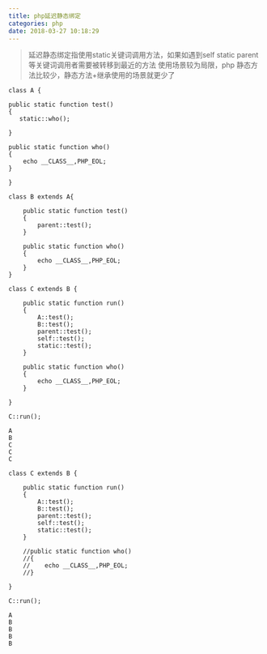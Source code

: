 ```yaml
---
title: php延迟静态绑定
categories: php
date: 2018-03-27 10:18:29
---
```


> 延迟静态绑定指使用static关键词调用方法，如果如遇到self static  parent等关键词调用者需要被转移到最近的方法
> 使用场景较为局限，php 静态方法比较少，静态方法+继承使用的场景就更少了


	class A {

    public static function test()
    {
       static::who();

    }

    public static function who()
    {
        echo __CLASS__,PHP_EOL;
    }

	}
	
<!--more-->
	class B extends A{
	
	    public static function test()
	    {
	        parent::test();
	    }
	
	    public static function who()
	    {
	        echo __CLASS__,PHP_EOL;
	    }
	}
	
	class C extends B {
	
	    public static function run()
	    {
	        A::test();
	        B::test();
	        parent::test();
	        self::test();
	        static::test();
	    }
	
	    public static function who()
	    {
	        echo __CLASS__,PHP_EOL;
	    }
	
	}
	
	C::run();
	
	A
	B
	C
	C
	C
	
	class C extends B {
	
	    public static function run()
	    {
	        A::test();
	        B::test();
	        parent::test();
	        self::test();
	        static::test();
	    }
	
	    //public static function who()
	    //{
	    //    echo __CLASS__,PHP_EOL;
	    //}
	
	}
	
	C::run();
	
	A
	B
	B
	B
	B